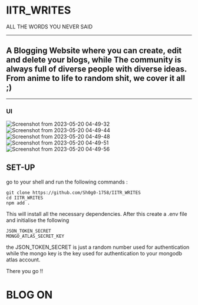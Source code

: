 # IITR_WRITES
ALL THE WORDS YOU NEVER SAID
<hr>

## A Blogging Website where you can create, edit and delete your blogs, while The community is always full of diverse people with diverse ideas. From anime to life to random shit, we cover it all ;)

<hr>

### UI

![Screenshot from 2023-05-20 04-49-32](https://github.com/Sh0g0-1758/IITR_WRITES/assets/114918019/3bdb9f3f-d0c9-47eb-a928-54ad1e8f33fe)
![Screenshot from 2023-05-20 04-49-44](https://github.com/Sh0g0-1758/IITR_WRITES/assets/114918019/0804314c-0e46-4d61-b3a7-13a23ac48995)
![Screenshot from 2023-05-20 04-49-48](https://github.com/Sh0g0-1758/IITR_WRITES/assets/114918019/e42885ff-7600-4ef9-9a0b-8b55f55fc9f7)
![Screenshot from 2023-05-20 04-49-51](https://github.com/Sh0g0-1758/IITR_WRITES/assets/114918019/a75537de-a3d6-4597-b9b2-b5f6297528a4)
![Screenshot from 2023-05-20 04-49-56](https://github.com/Sh0g0-1758/IITR_WRITES/assets/114918019/e7dc04e2-1246-4b12-a737-705c235a5312)

## SET-UP

go to your shell and run the following commands : 

```
git clone https://github.com/Sh0g0-1758/IITR_WRITES
cd IITR_WRITES
npm add .
```
This will install all the necessary dependencies. After this create a .env file and initialise the following 
```
JSON_TOKEN_SECRET
MONGO_ATLAS_SECRET_KEY
```
the JSON_TOKEN_SECRET is just a random number used for authentication while the mongo key is the key used for authentication to your mongodb atlas account. 

There you go !!
# BLOG ON 
